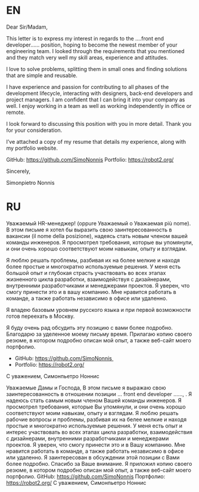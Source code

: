 # EN
Dear Sir/Madam,

This letter is to express my interest in regards to the ....front end developer...... position,
hoping to become the newest member of your engineering team.
I looked through the requirements that you mentioned and they match very well my skill 
areas, experience and attitudes. 

I love to solve problems, splitting them in small ones and finding solutions that are simple and reusable. 

I have experience and passion for contributing to all phases of the development lifecycle, 
interacting with designers, back-end developers and project managers. 
I am confident that I can bring it into your company as well.
I enjoy working in a team as well as working independently in office or remote.

I look forward to discussing this position with you in more detail. 
Thank you for your consideration.

I’ve attached a copy of my resume that details my experience, along with my portfolio website.

GitHub:    https://github.com/SimoNonnis
Portfolio: https://robot2.org/

Sincerely,

Simonpietro Nonnis

# RU

Уважаемый HR-менеджер! (oppure Уважаемый o Уважаемая più nome).
В этом письме я хотел бы выразить свою заинтересованность в вакансии (il nome della posizione), надеясь стать новым членом вашей команды инженеров. 
Я просмотрел требования, которые вы упомянули, и они очень хорошо соответствуют моим навыкам, опыту и взглядам.

Я люблю решать проблемы, разбивая их на более мелкие и находя более простые и многократно используемые решения. 
У меня есть большой опыт и глубокая страсть участвовать во всех этапах жизненного цикла разработки, взаимодействуя с дизайнерами, внутренними разработчиками и менеджерами проектов. 
Я уверен, что смогу принести это и в вашу компанию. Мне нравится работать в команде, а также работать независимо в офисе или удаленно.

Я владею базовым уровнем русского языка и при первой возможности готов переехать в Москву. 

Я буду очень рад обсудить эту позицию с вами более подробно. Благодарю за уделенное моему письму время. 
Прилагаю копию своего резюме, в котором подробно описан мой опыт, а также веб-сайт моего портфолио.

* GitHub: https://github.com/SimoNonnis 
* Portfolio: https://robot2.org/

С уважением,
Симонпьетро Ноннис


Уважаемые Дамы и Господа, 
В этом письме я выражаю свою заинтересованность в отношении позиции ... front end developer ......, .
Я надеюсь стать самым новым членом Вашей команды инженеров. Я просмотрел требования, которые Вы упомянули, и они очень хорошо соответствуют моим навыкам, опыту и взглядам. Я люблю решать рабочие вопросы и проблемы, разбивая их на белее мелкие и находя простые и многократно используемые решения. У меня есть опыт и интерес участвовать во всех этапах цикла разработки, взаимодействия с дизайнерами, внутренними разработчиками и менеджерами проектов. Я уверен, что смогу принести это и в Вашу компанию. Мне нравится работать в команде, а также работать независимо в офисе или удаленно. Я заинтересован в обсуждении этой позиции с Вами более подробно. Спасибо за Ваше внимание. 
Я приложил копию своего резюме, в котором подробно описан мой опыт, а также веб-сайт моего портфолио. GitHub: https://github.com/SimoNonnis 
Портфолио: https://robot2.org/ 
С уважением, Симонпьетро Ноннис


